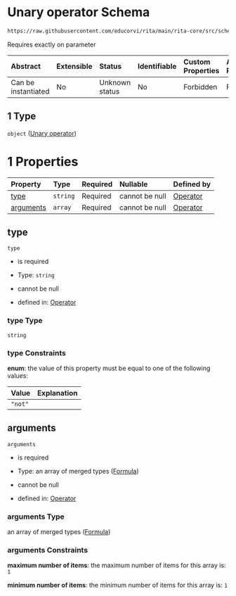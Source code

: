 # Unary operator Schema

```txt
https://raw.githubusercontent.com/educorvi/rita/main/rita-core/src/schema/operator.json#/oneOf/1
```

Requires exactly on parameter

| Abstract            | Extensible | Status         | Identifiable | Custom Properties | Additional Properties | Access Restrictions | Defined In                                                               |
| :------------------ | :--------- | :------------- | :----------- | :---------------- | :-------------------- | :------------------ | :----------------------------------------------------------------------- |
| Can be instantiated | No         | Unknown status | No           | Forbidden         | Forbidden             | none                | [operator.json\*](../../src/schema/operator.json "open original schema") |

## 1 Type

`object` ([Unary operator](operator-oneof-unary-operator.md))

# 1 Properties

| Property                | Type     | Required | Nullable       | Defined by                                                                                                                                                                                      |
| :---------------------- | :------- | :------- | :------------- | :---------------------------------------------------------------------------------------------------------------------------------------------------------------------------------------------- |
| [type](#type)           | `string` | Required | cannot be null | [Operator](operator-oneof-unary-operator-properties-type.md "https://raw.githubusercontent.com/educorvi/rita/main/rita-core/src/schema/operator.json#/oneOf/1/properties/type")                 |
| [arguments](#arguments) | `array`  | Required | cannot be null | [Operator](operator-oneof-unary-operator-properties-unary-arguments.md "https://raw.githubusercontent.com/educorvi/rita/main/rita-core/src/schema/operator.json#/oneOf/1/properties/arguments") |

## type



`type`

* is required

* Type: `string`

* cannot be null

* defined in: [Operator](operator-oneof-unary-operator-properties-type.md "https://raw.githubusercontent.com/educorvi/rita/main/rita-core/src/schema/operator.json#/oneOf/1/properties/type")

### type Type

`string`

### type Constraints

**enum**: the value of this property must be equal to one of the following values:

| Value   | Explanation |
| :------ | :---------- |
| `"not"` |             |

## arguments



`arguments`

* is required

* Type: an array of merged types ([Formula](formula.md))

* cannot be null

* defined in: [Operator](operator-oneof-unary-operator-properties-unary-arguments.md "https://raw.githubusercontent.com/educorvi/rita/main/rita-core/src/schema/operator.json#/oneOf/1/properties/arguments")

### arguments Type

an array of merged types ([Formula](formula.md))

### arguments Constraints

**maximum number of items**: the maximum number of items for this array is: `1`

**minimum number of items**: the minimum number of items for this array is: `1`
